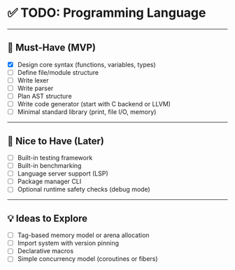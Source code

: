 # ✅ TODO: Programming Language

---

## 🎯 Must-Have (MVP)
- [x] Design core syntax (functions, variables, types)
- [ ] Define file/module structure
- [ ] Write lexer
- [ ] Write parser
- [ ] Plan AST structure
- [ ] Write code generator (start with C backend or LLVM)
- [ ] Minimal standard library (print, file I/O, memory)

---

## 🧪 Nice to Have (Later)
- [ ] Built-in testing framework
- [ ] Built-in benchmarking
- [ ] Language server support (LSP)
- [ ] Package manager CLI
- [ ] Optional runtime safety checks (debug mode)

---

## 💡 Ideas to Explore
- [ ] Tag-based memory model or arena allocation
- [ ] Import system with version pinning
- [ ] Declarative macros
- [ ] Simple concurrency model (coroutines or fibers)
